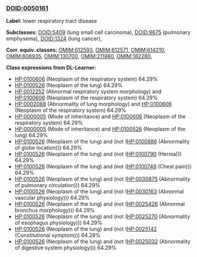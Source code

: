 
### [DOID:0050161](http://purl.obolibrary.org/obo/DOID_0050161)
**Label:** lower respiratory tract disease

**Subclasses:** [DOID:5409](http://purl.obolibrary.org/obo/DOID_5409) (lung small cell carcinoma), [DOID:9675](http://purl.obolibrary.org/obo/DOID_9675) (pulmonary emphysema), [DOID:1324](http://purl.obolibrary.org/obo/DOID_1324) (lung cancer), 

**Corr. equiv. classes:** [OMIM:612593](http://purl.obolibrary.org/obo/OMIM_612593), [OMIM:612571](http://purl.obolibrary.org/obo/OMIM_612571), [OMIM:614210](http://purl.obolibrary.org/obo/OMIM_614210), [OMIM:608935](http://purl.obolibrary.org/obo/OMIM_608935), [OMIM:130700](http://purl.obolibrary.org/obo/OMIM_130700), [OMIM:211980](http://purl.obolibrary.org/obo/OMIM_211980), [OMIM:182280](http://purl.obolibrary.org/obo/OMIM_182280), 

**Class expressions from DL-Learner:**

- [HP:0100606](http://purl.obolibrary.org/obo/HP_0100606) (Neoplasm of the respiratory system) 64.29%
- [HP:0100526](http://purl.obolibrary.org/obo/HP_0100526) (Neoplasm of the lung) 64.29%
- [HP:0012252](http://purl.obolibrary.org/obo/HP_0012252) (Abnormal respiratory system morphology) and [HP:0100606](http://purl.obolibrary.org/obo/HP_0100606) (Neoplasm of the respiratory system) 64.29%
- [HP:0002088](http://purl.obolibrary.org/obo/HP_0002088) (Abnormality of lung morphology) and [HP:0100606](http://purl.obolibrary.org/obo/HP_0100606) (Neoplasm of the respiratory system) 64.29%
- [HP:0000005](http://purl.obolibrary.org/obo/HP_0000005) (Mode of inheritance) and [HP:0100606](http://purl.obolibrary.org/obo/HP_0100606) (Neoplasm of the respiratory system) 64.29%
- [HP:0000005](http://purl.obolibrary.org/obo/HP_0000005) (Mode of inheritance) and [HP:0100526](http://purl.obolibrary.org/obo/HP_0100526) (Neoplasm of the lung) 64.29%
- [HP:0100526](http://purl.obolibrary.org/obo/HP_0100526) (Neoplasm of the lung) and (not ([HP:0100886](http://purl.obolibrary.org/obo/HP_0100886) (Abnormality of globe location))) 64.29%
- [HP:0100526](http://purl.obolibrary.org/obo/HP_0100526) (Neoplasm of the lung) and (not ([HP:0100790](http://purl.obolibrary.org/obo/HP_0100790) (Hernia))) 64.29%
- [HP:0100526](http://purl.obolibrary.org/obo/HP_0100526) (Neoplasm of the lung) and (not ([HP:0100749](http://purl.obolibrary.org/obo/HP_0100749) (Chest pain))) 64.29%
- [HP:0100526](http://purl.obolibrary.org/obo/HP_0100526) (Neoplasm of the lung) and (not ([HP:0030875](http://purl.obolibrary.org/obo/HP_0030875) (Abnormality of pulmonary circulation))) 64.29%
- [HP:0100526](http://purl.obolibrary.org/obo/HP_0100526) (Neoplasm of the lung) and (not ([HP:0030163](http://purl.obolibrary.org/obo/HP_0030163) (Abnormal vascular physiology))) 64.29%
- [HP:0100526](http://purl.obolibrary.org/obo/HP_0100526) (Neoplasm of the lung) and (not ([HP:0025426](http://purl.obolibrary.org/obo/HP_0025426) (Abnormal bronchus morphology))) 64.29%
- [HP:0100526](http://purl.obolibrary.org/obo/HP_0100526) (Neoplasm of the lung) and (not ([HP:0025270](http://purl.obolibrary.org/obo/HP_0025270) (Abnormality of esophagus physiology))) 64.29%
- [HP:0100526](http://purl.obolibrary.org/obo/HP_0100526) (Neoplasm of the lung) and (not ([HP:0025142](http://purl.obolibrary.org/obo/HP_0025142) (Constitutional symptom))) 64.29%
- [HP:0100526](http://purl.obolibrary.org/obo/HP_0100526) (Neoplasm of the lung) and (not ([HP:0025032](http://purl.obolibrary.org/obo/HP_0025032) (Abnormality of digestive system physiology))) 64.29%


